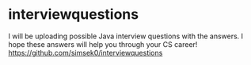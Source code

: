 # interviewquestions

I will be uploading possible Java interview questions with the answers.
I hope these answers will help you through your CS career!
https://github.com/simsek0/interviewquestions
